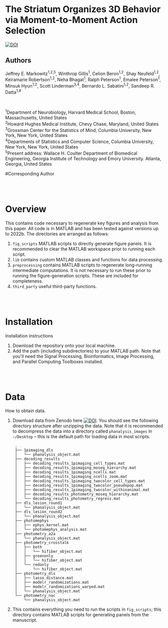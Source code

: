 # The Striatum Organizes 3D Behavior via Moment-to-Moment Action Selection

[![DOI](https://zenodo.org/badge/DOI/10.5281/zenodo.7274803.svg)](https://doi.org/10.5281/zenodo.7274803)


## Authors
Jeffrey E. Markowitz<sup>1,2,5</sup>, Winthrop Gillis<sup>1</sup>, Celion Beron<sup>1,2</sup>, Shay Neufeld<sup>1,2</sup>, Keiramarie Robertson<sup>1,2</sup>, Neha Bhagat<sup>1</sup>, Ralph Peterson<sup>1</sup>, Emalee Peterson<sup>1</sup>, Minsuk Hyun<sup>1,2</sup>, Scott Linderman<sup>3,4</sup>, Bernardo L. Sabatini<sup>1,2</sup>, Sandeep R. Datta<sup>1,#</sup>

<br>

<sup>1</sup>Department of Neurobiology, Harvard Medical School, Boston, Massachusetts, United States<br>
<sup>2</sup>Howard Hughes Medical Institute, Chevy Chase, Maryland, United States<br>
<sup>3</sup>Grossman Center for the Statistics of Mind, Columbia University, New York, New York, United States<br>
<sup>4</sup>Departments of Statistics and Computer Science, Columbia University, New York, New York, United States<br>
<sup>5</sup>Present address: Wallace H. Coulter Department of Biomedical Engineering, Georgia Institute of Technology and Emory University. Atlanta, Georgia, United States<br>

#Corresponding Author 

<br><br>

# Overview

This contains code necessary to regenerate key figures and analysis from this paper. All code is in MATLAB and has been tested against versions up to 2022b. The directories are arranged as follows:

1. `fig_scripts` MATLAB scripts to directly generate figure panels. It is recommended to clear the MATLAB workspace prior to running each script.
2. `lib` contains custom MATLAB classes and functions for data processing.
3. `preprocessing` contains MATLAB scripts to regenerate long-running intermediate computations. It is not necessary to run these prior to running the figure-generation scripts. These are included for completeness.
4. `third_party` useful third-party functions.

<br><br>

# Installation

Installation instructions

1. Download the repository onto your local machine.
1. Add the path (including subdirectories) to your MATLAB path. Note that you'll need the Signal Processing, Bioinformatics, Image Processing, and Parallel Computing Toolboxes installed.

<br><br>

# Data

How to obtain data.

1. Download data from Zenodo here [![DOI](https://zenodo.org/badge/DOI/10.5281/zenodo.7274803.svg)](https://doi.org/10.5281/zenodo.7274803). You should see the following directory structure after unzipping the data. Note that it is recommended to decompress the data into a directory called `phanalysis_images` in `~/Desktop` – this is the default path for loading data in most scripts.

		.
		├── 1pimaging_dls
		│   └── phanalysis_object.mat
		├── decoding_results
		│   ├── decoding_results_1pimaging_cell_types.mat
		│   ├── decoding_results_1pimaging_moseq_hierarchy.mat
		│   ├── decoding_results_1pimaging_ncells.mat
		│   ├── decoding_results_1pimaging_ncells_zoom.mat
		│   ├── decoding_results_1pimaging_twocolor_cell_types.mat
		│   ├── decoding_results_1pimaging_twocolor_pseudopop.mat
		│   ├── decoding_results_1pimaging_twocolor_withinanimal.mat
		│   ├── decoding_results_photometry_moseq_hierarchy.mat
		│   └── decoding_results_photometry_regress.mat
		├── dls_lesion_round1
		│   └── phanalysis_object.mat
		├── dls_lesion_round2
		│   └── phanalysis_object.mat
		├── photomephys
		│   ├── ephys_kernel.mat
		│   └── photomephys_analysis.mat
		├── photometry_a2a
		│   └── phanalysis_object.mat
		├── photometry_crosstalk
		│   ├── both
		│   │   └── hifiber_object.mat
		│   ├── greenonly
		│   │   └── hifiber_object.mat
		│   └── redonly
		│       └── hifiber_object.mat
		├── photometry_dls
		│   ├── lasso_distance.mat
		│   ├── modelr_randomizations.mat
		│   ├── modelr_randomizations_warped.mat
		│   └── phanalysis_object.mat
		└── photometry_nac
			└── phanalysis_object.mat
2. This contains everything you need to run the scripts in `fig_scripts`; this directory contains MATLAB scripts for generating panels from the manuscript.


<br><br>